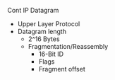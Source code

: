 Cont IP Datagram

- Upper Layer Protocol
- Datagram length
	- 2^16 Bytes
	- Fragmentation/Reassembly
		- 16-Bit ID
		- Flags
		- Fragment offset